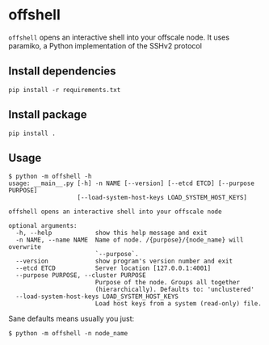 offshell
===============
`offshell` opens an interactive shell into your offscale node. It uses paramiko, a Python implementation of the SSHv2 protocol

## Install dependencies

    pip install -r requirements.txt

## Install package

    pip install .

## Usage

    $ python -m offshell -h
    usage: __main__.py [-h] -n NAME [--version] [--etcd ETCD] [--purpose PURPOSE]
                       [--load-system-host-keys LOAD_SYSTEM_HOST_KEYS]
    
    offshell opens an interactive shell into your offscale node
    
    optional arguments:
      -h, --help            show this help message and exit
      -n NAME, --name NAME  Name of node. /{purpose}/{node_name} will overwrite
                            `--purpose`.
      --version             show program's version number and exit
      --etcd ETCD           Server location [127.0.0.1:4001]
      --purpose PURPOSE, --cluster PURPOSE
                            Purpose of the node. Groups all together
                            (hierarchically). Defaults to: 'unclustered'
      --load-system-host-keys LOAD_SYSTEM_HOST_KEYS
                            Load host keys from a system (read-only) file.

Sane defaults means usually you just:

    $ python -m offshell -n node_name
